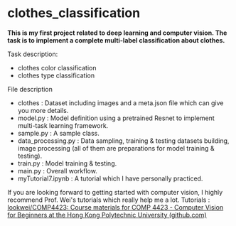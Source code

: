 # clothes_classification
**This is my first project related to deep learning and computer vision. The task is to implement a complete multi-label classification about clothes.**

Task description:
- clothes color classification
- clothes type classification

File description
- clothes :  Dataset including images and a meta.json file which can give you more details.
- model.py : Model definition using a pretrained Resnet to implement multi-task learning framework.
- sample.py : A sample class.
- data_processing.py : Data sampling, training & testing datasets building, image processing (all of them are preparations for model training & testing).
- train.py : Model training & testing.
- main.py : Overall workflow.
- myTutorial7.ipynb : A tutorial which I have personally practiced.

If you are looking forward to getting started with computer vision, I highly recommend Prof. Wei's tutorials which really help me a lot.
Tutorials : [lookwei/COMP4423: Course materials for COMP 4423 - Computer Vision for Beginners at the Hong Kong Polytechnic University (github.com)](https://github.com/lookwei/COMP4423)
